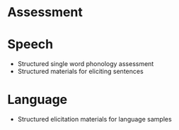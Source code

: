 # Assessment
# Speech
* Structured single word phonology assessment
* Structured materials for eliciting sentences
# Language
* Structured elicitation materials for language samples
